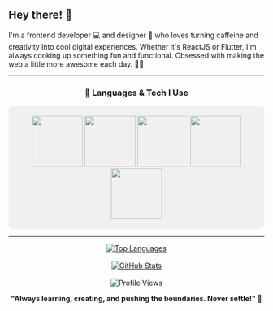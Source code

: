 <div align="left">
  <h2>Hey there! 👋</h2>
  <p>I'm a frontend developer 💻 and designer 🎨 who loves turning caffeine and creativity into cool digital experiences. Whether it's ReactJS or Flutter, I'm always cooking up something fun and functional. Obsessed with making the web a little more awesome each day. 🚀😎</p>
</div>

---

<div align="center">
  <h3>🔧 Languages & Tech I Use</h3>
  <div style="background-color:#f0f0f0; padding: 20px; border-radius: 10px;">
    <img src="https://media3.giphy.com/media/ln7z2eWriiQAllfVcn/200w.webp" width="100" />
    <img src="https://i.giphy.com/media/eNAsjO55tPbgaor7ma/200w.webp" width="100" />
    <img src="https://i.giphy.com/media/VgGthkhUvGgOit7Y9i/200.webp" width="100" />
    <img src="https://i.giphy.com/media/KzJkzjggfGN5Py6nkT/200.webp" width="100" />
    <img src="https://i.giphy.com/media/IdyAQJVN2kVPNUrojM/200.webp" width="100" />
  </div>
</div>

---

<div align="center">
  <a href="https://github.com/finnynj">
    <img src="https://github-readme-stats.vercel.app/api/top-langs/?username=finnynj&theme=graywhite&hide_langs_below=1&hide_border=true" alt="Top Languages" />
  </a>
</div>

<br/>

<div align="center">
  <a href="https://github.com/finnynj">
    <img src="https://github-readme-stats.vercel.app/api?username=finnynj&show_icons=true&count_private=true" alt="GitHub Stats" />
  </a>
</div>

<br/>

<div align="center">
  <img src="https://komarev.com/ghpvc/?username=finnynj&&style=flat-square&color=red&label=Profile+Views" alt="Profile Views" />
</div>

<div align="center">
  <p><strong>"Always learning, creating, and pushing the boundaries. Never settle!" 🚀</strong></p>
</div>
